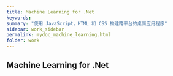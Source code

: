 ```yaml
---
title: Machine Learning for .Net
keywords:
summary: "使用 JavaScript，HTML 和 CSS 构建跨平台的桌面应用程序"
sidebar: work_sidebar
permalink: mydoc_machine_learning.html
folder: work
---
```


## Machine Learning for .Net